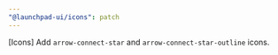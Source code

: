```yaml
---
"@launchpad-ui/icons": patch
---
```


[Icons] Add `arrow-connect-star` and `arrow-connect-star-outline` icons.
